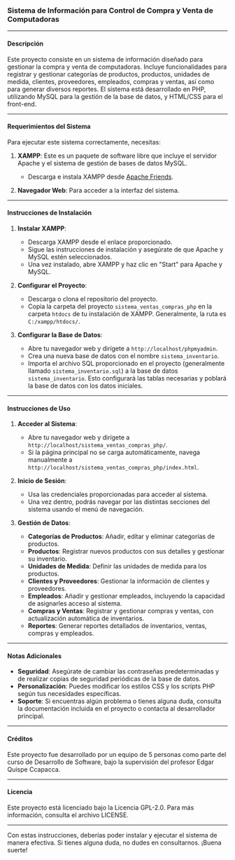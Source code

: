 ### Sistema de Información para Control de Compra y Venta de Computadoras

---

#### Descripción

Este proyecto consiste en un sistema de información diseñado para gestionar la compra y venta de computadoras. Incluye funcionalidades para registrar y gestionar categorías de productos, productos, unidades de medida, clientes, proveedores, empleados, compras y ventas, así como para generar diversos reportes. El sistema está desarrollado en PHP, utilizando MySQL para la gestión de la base de datos, y HTML/CSS para el front-end.

---

#### Requerimientos del Sistema

Para ejecutar este sistema correctamente, necesitas:

1. **XAMPP**: Este es un paquete de software libre que incluye el servidor Apache y el sistema de gestión de bases de datos MySQL.
   
   - Descarga e instala XAMPP desde [Apache Friends](https://www.apachefriends.org/index.html).

2. **Navegador Web**: Para acceder a la interfaz del sistema.

---

#### Instrucciones de Instalación

1. **Instalar XAMPP**:
   - Descarga XAMPP desde el enlace proporcionado.
   - Sigue las instrucciones de instalación y asegúrate de que Apache y MySQL estén seleccionados.
   - Una vez instalado, abre XAMPP y haz clic en "Start" para Apache y MySQL.

2. **Configurar el Proyecto**:
   - Descarga o clona el repositorio del proyecto.
   - Copia la carpeta del proyecto `sistema_ventas_compras_php` en la carpeta `htdocs` de tu instalación de XAMPP. Generalmente, la ruta es `C:/xampp/htdocs/`.

3. **Configurar la Base de Datos**:
   - Abre tu navegador web y dirígete a `http://localhost/phpmyadmin`.
   - Crea una nueva base de datos con el nombre `sistema_inventario`.
   - Importa el archivo SQL proporcionado en el proyecto (generalmente llamado `sistema_inventario.sql`) a la base de datos `sistema_inventario`. Esto configurará las tablas necesarias y poblará la base de datos con los datos iniciales.

---

#### Instrucciones de Uso

1. **Acceder al Sistema**:
   - Abre tu navegador web y dirígete a `http://localhost/sistema_ventas_compras_php/`.
   - Si la página principal no se carga automáticamente, navega manualmente a `http://localhost/sistema_ventas_compras_php/index.html`.

2. **Inicio de Sesión**:
   - Usa las credenciales proporcionadas para acceder al sistema.
   - Una vez dentro, podrás navegar por las distintas secciones del sistema usando el menú de navegación.

3. **Gestión de Datos**:
   - **Categorías de Productos**: Añadir, editar y eliminar categorías de productos.
   - **Productos**: Registrar nuevos productos con sus detalles y gestionar su inventario.
   - **Unidades de Medida**: Definir las unidades de medida para los productos.
   - **Clientes y Proveedores**: Gestionar la información de clientes y proveedores.
   - **Empleados**: Añadir y gestionar empleados, incluyendo la capacidad de asignarles acceso al sistema.
   - **Compras y Ventas**: Registrar y gestionar compras y ventas, con actualización automática de inventarios.
   - **Reportes**: Generar reportes detallados de inventarios, ventas, compras y empleados.

---

#### Notas Adicionales

- **Seguridad**: Asegúrate de cambiar las contraseñas predeterminadas y de realizar copias de seguridad periódicas de la base de datos.
- **Personalización**: Puedes modificar los estilos CSS y los scripts PHP según tus necesidades específicas.
- **Soporte**: Si encuentras algún problema o tienes alguna duda, consulta la documentación incluida en el proyecto o contacta al desarrollador principal.

---

#### Créditos

Este proyecto fue desarrollado por un equipo de 5 personas como parte del curso de Desarrollo de Software, bajo la supervisión del profesor Edgar Quispe Ccapacca. 


---


#### Licencia

Este proyecto está licenciado bajo la Licencia GPL-2.0. Para más información, consulta el archivo LICENSE.


---

Con estas instrucciones, deberías poder instalar y ejecutar el sistema de manera efectiva. Si tienes alguna duda, no dudes en consultarnos. ¡Buena suerte!
